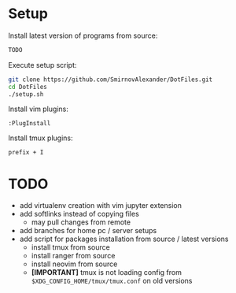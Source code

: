 # Setup

Install latest version of programs from source:
```bash
TODO
```

Execute setup script:
```bash
git clone https://github.com/SmirnovAlexander/DotFiles.git
cd DotFiles
./setup.sh
```

Install vim plugins:
```
:PlugInstall
```

Install tmux plugins:
```
prefix + I
```

# TODO

- add virtualenv creation with vim jupyter extension
- add softlinks instead of copying files
    * may pull changes from remote
- add branches for home pc / server setups
- add script for packages installation from source / latest versions
    * install tmux from source
    * install ranger from source
    * install neovim from source
    * **[IMPORTANT]** tmux is not loading config from `$XDG_CONFIG_HOME/tmux/tmux.conf` on old versions

